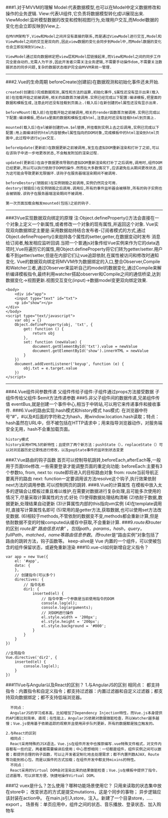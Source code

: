 ###1.对于MVVM的理解
    Model:代表数据模型,也可以在Model中定义数据修改和操作的业务逻辑.
    View:代表UI组件,它负责将数据模型转化成UI展现出来.
    ViewModel:监听模型数据的改变和控制视图行为,处理用户交互,而Model数据的变化也会立即反映到View上.
    
    在MVVM架构下,View和Model之间并没有直接的联系,而是通过ViewModel进行交互,Model和ViewModel之间的交互是双向的,因此view数据的变化会同步到Model中,而Model数据的变化也会立即反映到View上.
    
    ViewModel通过双向数据绑定把view层和Model层链接起来,而View和Model之间的同步工作完全是自动的,无需人为干涉,因此开发者只需关注业务逻辑,不需要手动操作dom,不需要关注数据状态的同步问题,复杂的数据状态维护完全由MVVM来统一管理.
---
###2.Vue的生命周期
    beforeCreate(创建前)在数据观测和初始化事件还未开始.
    
    created(创建后)完成数据观测,属性和方法的运算,初始化事件,$属性还没有显示出来(载入前)在挂载开始之前被调用,相关的函数首次被调用.实例已经完成以下配置:编译模板,把里面的数据和模板生成,注意此时还没有挂载到页面上.(载入后)在新创建的el属性还没有显示出来.

    beforeMount(载入前)在挂载开始之前被调用,相关的render函数首次被调用.实例已完成以下配置:编译模板,把data里面的数据和模板生成html,注意此时还没有挂载html到页面上.

    mounted(载入后)在el被新创建的vm.$el替换,并挂载到实例上去之后调用,实例已完成以下配置:用上面编译好的html内容替换el属性指向的DOM对象,完成模板中的html渲染到html页面中,此过程中进行ajax交互.

    beforeUpdate(更新前)在数据更新之前被调用,发生在虚拟DOM重新渲染和打补丁之前,可以在该钩子中进一步地更改状态,不会触发附加的渲染过程.

    updated(更新后)在由于数据更改导致的虚拟DOM重新渲染和打补丁之后调用,调用时,组件DOM已经更新,所以可以执行依耐于DOM的操作.然而在大多数情况下,应该避免在从期间更改状态,因为这可能会导致更新无限循环.该钩子在服务器端渲染期间不被调用.

    beforeDestory(销毁前)在实例销毁之前调用,实例仍然完全可用.
    destory(销毁后)在实例销毁之后调用.调用后,所有的事件监听器会被移除,所有的钩子实例也会被销毁.该钩子在服务器端渲染期间不被调用.

    第一次页面加载会触发mounted(包括)之前的钩子.
---
###3Vue实现数据双向绑定的原理
    注:Object.defineProperty()方法会直接在一个对象上定义一个新属性,或者修改一个对象的现有属性,并返回这个对象.
    Vue实现双向数据绑定主要是:采用数据劫持结合发布者-订阅者模式的方式,通过Object.defineProperty()来劫持各个属性的setter,getter,在数据变动时发布 消息给订阅者,触发相应监听回调.当把一个普通js对象传给Vue实例来作为它的data选项时,Vue将遍历它的属性,用Object.defineProperty将它们转为getter/setter.用户看不到getter/setter,但是在内部它们让vue追踪依耐,在属性被访问和修改时通知变化.
    Vue的数据双向绑定将MVVM作为数据绑定的入口,整合Observer,Compile和Watcher三者,通过Observer来监听自己的model的数据变化,通过Compile来解析编译模板指令,最终利用watcher搭起observer和Compile之间的通信桥梁,达到数据变化->视图更新.视图交互变化(input)->数据model变更双向绑定效果.
````
<body>
    <div id="app">
    <input type="text" id="txt">
    <p id="show"></p>
</div>
</body>
<script type="text/javascript">
    var obj = {}
    Object.defineProperty(obj, 'txt', {
        get: function () {
            return obj
        },
        set: function (newValue) {
            document.getElementById('txt').value = newValue
            document.getElementById('show').innerHTML = newValue
        }
    })
    document.addEventListener('keyup', function (e) {
        obj.txt = e.target.value
    })
</script>
````
---
###4.Vue组件间参数传递
    父组件传给子组件:子组件通过props方法接受数据
    子组件传给父组件:$emit方法传递参数
###5.非父子组件间的数据传递,兄弟组件传值
    eventBus,就是创建一个事件中心,相当于中转站,可以用它来传递事件和接收事件.
###6.Vue的路由实现:hash模式和history模式
    has模式: 在浏览器中符号“#”，#以及#后面的字符称之为hash，用window.location.hash读取；特点：hash虽然在URL中，但不被包括在HTTP请求中；用来指导浏览器动作，对服务端安全无用，hash不会重加载页面。

    history模式
    history采用HTML5的新特性；且提供了两个新方法：pushState（），replaceState（）可以对浏览器历史记录栈进行修改，以及popState事件的监听到状态变更
###7.Vue路由的钩子函数
    首页可以控制导航跳转,beforeEach,afterEach等,一般用于页面title修改.一些需要登录才能调整页面的重定向功能:
    beforeEach:主要有3个参数to, from, next
    to: route即将进入的目标路由对象
    from: route当前导航正要离开的路由
    next: function一定要调用该方法resolve这个钩子,执行效果依耐next方法的调用参数.可以控制网页的跳转.
###8.Vue的计算属性
    在模板中放入太多的逻辑会让模板过重且难以维护,在需要对数据进行复杂处理,且可能多次使用的情况下,尽量采取计算属性的方式:好处
    (1)使得数据处理结构清晰
    (2)依耐于数据,数据更新,处理结果自动更新
    (3)计算属性内部的this指向vm实例
    (4)在template调用时,直接写计算属性名即可
    (5)常用的是getter方法,获取数据,也可以使用set方法改变数据.
    (6)相较于methods,不管依耐的数据变不变,methods都会重新计算,但是依耐数据不变的时候computed从缓存中获取,不会重新计算.
###9.$route和$router的区别
    $route是“路由信息对象”，包括path，params，hash，query，fullPath，matched，name等路由信息参数。而$router是“路由实例”对象包括了路由的跳转方法，钩子函数等。
    keep-alive是 Vue 内置的一个组件，可以使被包含的组件保留状态，或避免重新渲染
###10.vue-cli如何新增自定义指令？
````
var app = new Vue({
    el: '#app',
    data: {    
    },
    // 创建指令(可以多个)
    directives: {
        // 指令名称
        dir1: {
            inserted(el) {
                // 指令中第一个参数是当前使用指令的DOM
                console.log(el);
                console.log(arguments);
                // 对DOM进行操作
                el.style.width = '200px';
                el.style.height = '200px';
                el.style.background = '#000';
            }
        }
    }
})

//全局指令
Vue.directive('dir2', {
    inserted(el) {
        console.log(el);
    }
})
````

###11Vue与Angular以及React的区别？
    1.与AngularJS的区别 
      相同点：
      都支持指令：内置指令和自定义指令；都支持过滤器：内置过滤器和自定义过滤器；都支持双向数据绑定；都不支持低端浏览器。

      不同点：
      AngularJS的学习成本高，比如增加了Dependency Injection特性，而Vue.js本身提供的API都比较简单、直观；在性能上，AngularJS依赖对数据做脏检查，所以Watcher越多越慢；Vue.js使用基于依赖追踪的观察并且使用异步队列更新，所有的数据都是独立触发的。

    2.与React的区别
      相同点：
      React采用特殊的JSX语法，Vue.js在组件开发中也推崇编写.vue特殊文件格式，对文件内容都有一些约定，两者都需要编译后使用；中心思想相同：一切都是组件，组件实例之间可以嵌套；都提供合理的钩子函数，可以让开发者定制化地去处理需求；都不内置列数AJAX，Route等功能到核心包，而是以插件的方式加载；在组件开发中都支持mixins的特性。
      不同点：
      React采用的Virtual DOM会对渲染出来的结果做脏检查；Vue.js在模板中提供了指令，过滤器等，可以非常方便，快捷地操作Virtual DOM。
###12 vuex是什么？怎么使用？哪种功能场景使用它？
      只用来读取的状态集中放在store中； 改变状态的方式是提交mutations，这是个同步的事物； 异步逻辑应该封装在action中。
      在main.js引入store，注入。新建了一个目录store，….. export 。
      场景有：单页应用中，组件之间的状态、音乐播放、登录状态、加入购物车